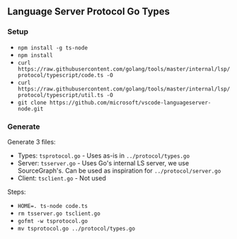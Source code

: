 ## Language Server Protocol Go Types

### Setup

- `npm install -g ts-node`
- `npm install`
- `curl https://raw.githubusercontent.com/golang/tools/master/internal/lsp/protocol/typescript/code.ts -O`
- `curl https://raw.githubusercontent.com/golang/tools/master/internal/lsp/protocol/typescript/util.ts -O`
- `git clone https://github.com/microsoft/vscode-languageserver-node.git`

### Generate

Generate 3 files: 
- Types: `tsprotocol.go` - Uses as-is in `../protocol/types.go`
- Server: `tsserver.go` - Uses Go's internal LS server, we use SourceGraph's. Can be used as inspiration for `../protocol/server.go`
- Client: `tsclient.go` - Not used

Steps:
- `HOME=. ts-node code.ts`
- `rm tsserver.go tsclient.go`
- `gofmt -w tsprotocol.go`
- `mv tsprotocol.go ../protocol/types.go`
